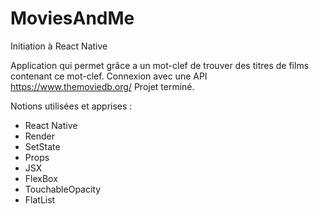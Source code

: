 # MoviesAndMe
Initiation à React Native

Application qui permet grâce a un mot-clef de trouver des titres de films contenant ce mot-clef.
Connexion avec une API https://www.themoviedb.org/ 
Projet terminé. 

Notions utilisées et apprises : 
- React Native
- Render
- SetState
- Props
- JSX
- FlexBox
- TouchableOpacity
- FlatList

